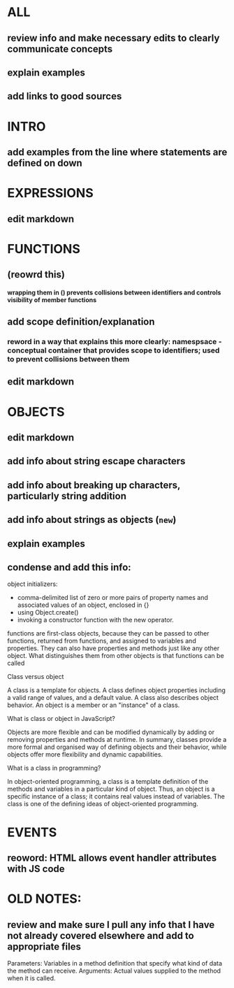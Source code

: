 # ALL

## review info and make necessary edits to clearly communicate concepts

## explain examples

## add links to good sources

# INTRO

## add examples from the line where statements are defined on down

# EXPRESSIONS

## edit markdown

# FUNCTIONS

## (reowrd this)
#### wrapping them in () prevents collisions between identifiers and controls visibility of member functions

## add scope definition/explanation

### reword in a way that explains this more clearly: namespsace -  conceptual container that provides scope to identifiers; used to prevent collisions between them

## edit markdown

# OBJECTS

## edit markdown

## add info about string escape characters

## add info about breaking up characters, particularly string addition

## add info about strings as objects (`new`)

## explain examples

## condense and add this info: 

object initializers:

- comma-delimited list of zero or more pairs of property names and associated values of an object, enclosed in {}
- using Object.create()
- invoking a constructor function with the new operator.

functions are first-class objects, because they can be passed to other functions, returned from functions, and assigned to variables and properties. They can also have properties and methods just like any other object. What distinguishes them from other objects is that functions can be called

Class versus object

A class is a template for objects. A class defines object properties including a valid range of values, and a default value. A class also describes object behavior. An object is a member or an "instance" of a class.

What is class or object in JavaScript?

Objects are more flexible and can be modified dynamically by adding or removing properties and methods at runtime. In summary, classes provide a more formal and organised way of defining objects and their behavior, while objects offer more flexibility and dynamic capabilities.

What is a class in programming?

In object-oriented programming, a class is a template definition of the methods and variables in a particular kind of object. Thus, an object is a specific instance of a class; it contains real values instead of variables. The class is one of the defining ideas of object-oriented programming.

# EVENTS

## reoword: HTML allows event handler attributes with JS code

# OLD NOTES:

## review and make sure I pull any info that I have not already covered elsewhere and add to appropriate files

Parameters: Variables in a method definition that specify what kind of data the method can receive.
Arguments: Actual values supplied to the method when it is called.